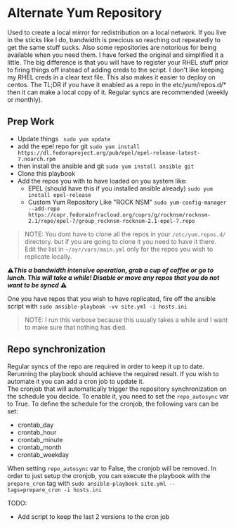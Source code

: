 # Alternate Yum Repository
Used to create a local mirror for redistribution on a local network. If you live in the sticks like I do, bandwidth is precious so reaching out repeatedly to get the same stuff sucks. Also some repositories are notorious for being available when you need them. I have forked the original and simplified it a little. The big difference is that you will have to register your RHEL stuff prior to firing things off instead of adding creds to the script. I don't like keeping my RHEL creds in a clear text file. This also makes it easier to deploy on centos. The TL;DR if you have it enabled as a repo in the etc/yum/repos.d/* then it can make a local copy of it. Regular syncs are recommended (weekly or monthly).


## Prep Work
- Update things ` sudo yum update`
- add the epel repo for git
`sudo yum install https://dl.fedoraproject.org/pub/epel/epel-release-latest-7.noarch.rpm`
- then install the ansible and git `sudo yum install ansible git`
- Clone this playbook
- Add the repos you with to have loaded on you system like:
  - EPEL (should have this if you installed ansible already)
  `sudo yum install epel-release`
  - Custom Yum Repository Like "ROCK NSM"
  `sudo yum-config-manager --add-repo https://copr.fedorainfracloud.org/coprs/g/rocknsm/rocknsm-2.1/repo/epel-7/group_rocknsm-rocknsm-2.1-epel-7.repo`

>NOTE: You dont have to clone all the repos in your `/etc/yum.repos.d/` directory. but if you are going to clone it you need to have it there. Edit the list in `~/ayr/vars/main.yml` only for the repos you wish to replicate locally.

:warning:***This a bandwidth intensive operation, grab a cup of coffee or go to lunch. This will take a while! Disable or move any repos that you do not want to be syncd*** :warning:

One you have repos that you wish to have replicated, fire off the ansible script with `sudo ansible-playbook -vv site.yml -i hosts.ini`

>NOTE: I run this verbose because this usually takes a while and I want to make sure that nothing has died.

## Repo synchronization

Regular syncs of the repo are required in order to keep it up to date. Rerunning the playbook should achieve the required result. If you wish to automate it you can add a cron job to update it.  
The cronjob that will automatically trigger the repository
synchronization on the schedule you decide. To enable it, you need to set the
`repo_autosync` var to True. To define the schedule for the cronjob,
the following vars can be set:
* crontab_day
* crontab_hour
* crontab_minute
* crontab_month
* crontab_weekday

When setting `repo_autosync` var to False, the cronjob will be removed.
In order to just setup the cronjob, you can execute the playbook with the
`prepare_cron` tag with `sudo ansible-playbook site.yml --tags=prepare_cron -i hosts.ini`


TODO:
 - Add script to keep the last 2 versions to the cron job
